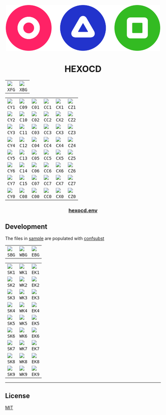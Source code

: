<!-- mxc: path=./README.md -->

<div align="center">
  <img src=".github/assets/icon.png" width="500px"/>
  <h1>HEXOCD</h1>
</div>

<div align="center">
  <table>
    <tbody>
      <tr>
        <td width="${TW}"><img width="${W}" src="${U}/${W}x${H}/${XFG_}/${XBG_}.${FMT}?text=${XFG_}&font=${FONT}"/><br><div align="center"><kbd>XFG</kbd></div></td>
        <td width="${TW}"><img width="${W}" src="${U}/${W}x${H}/${XBG_}/${XFG_}.${FMT}?text=${XBG_}&font=${FONT}"/><br><div align="center"><kbd>XBG</kbd></div></td>
      </tr>
    </tbody>
  </table>
</div>

<div align="center">
  <table>
    <tbody>
      <tr>
        <td width="${TW}"><img width="${W}" src="${U}/${W}x${H}/${CY1_}/000.${FMT}?text=${CY1_}&font=${FONT}"/><br><div align="center"><kbd>CY1</kbd></div></td>
        <td width="${TW}"><img width="${W}" src="${U}/${W}x${H}/${C09_}/000.${FMT}?text=${C09_}&font=${FONT}"/><br><div align="center"><kbd>C09</kbd></div></td>
        <td width="${TW}"><img width="${W}" src="${U}/${W}x${H}/${C01_}/000.${FMT}?text=${C01_}&font=${FONT}"/><br><div align="center"><kbd>C01</kbd></div></td>
        <td width="${TW}"><img width="${W}" src="${U}/${W}x${H}/${CC1_}/000.${FMT}?text=${CC1_}&font=${FONT}"/><br><div align="center"><kbd>CC1</kbd></div></td>
        <td width="${TW}"><img width="${W}" src="${U}/${W}x${H}/${CX1_}/000.${FMT}?text=${CX1_}&font=${FONT}"/><br><div align="center"><kbd>CX1</kbd></div></td>
        <td width="${TW}"><img width="${W}" src="${U}/${W}x${H}/${CZ1_}/000.${FMT}?text=${CZ1_}&font=${FONT}"/><br><div align="center"><kbd>CZ1</kbd></div></td>
      </tr>
      <tr>
        <td width="${TW}"><img width="${W}" src="${U}/${W}x${H}/${CY2_}/000.${FMT}?text=${CY2_}&font=${FONT}"/><br><div align="center"><kbd>CY2</kbd></div></td>
        <td width="${TW}"><img width="${W}" src="${U}/${W}x${H}/${C10_}/000.${FMT}?text=${C10_}&font=${FONT}"/><br><div align="center"><kbd>C10</kbd></div></td>
        <td width="${TW}"><img width="${W}" src="${U}/${W}x${H}/${C02_}/000.${FMT}?text=${C02_}&font=${FONT}"/><br><div align="center"><kbd>C02</kbd></div></td>
        <td width="${TW}"><img width="${W}" src="${U}/${W}x${H}/${CC2_}/000.${FMT}?text=${CC2_}&font=${FONT}"/><br><div align="center"><kbd>CC2</kbd></div></td>
        <td width="${TW}"><img width="${W}" src="${U}/${W}x${H}/${CX2_}/000.${FMT}?text=${CX2_}&font=${FONT}"/><br><div align="center"><kbd>CX2</kbd></div></td>
        <td width="${TW}"><img width="${W}" src="${U}/${W}x${H}/${CZ2_}/000.${FMT}?text=${CZ2_}&font=${FONT}"/><br><div align="center"><kbd>CZ2</kbd></div></td>
      </tr>
      <tr>
        <td width="${TW}"><img width="${W}" src="${U}/${W}x${H}/${CY3_}/000.${FMT}?text=${CY3_}&font=${FONT}"/><br><div align="center"><kbd>CY3</kbd></div></td>
        <td width="${TW}"><img width="${W}" src="${U}/${W}x${H}/${C11_}/000.${FMT}?text=${C11_}&font=${FONT}"/><br><div align="center"><kbd>C11</kbd></div></td>
        <td width="${TW}"><img width="${W}" src="${U}/${W}x${H}/${C03_}/000.${FMT}?text=${C03_}&font=${FONT}"/><br><div align="center"><kbd>C03</kbd></div></td>
        <td width="${TW}"><img width="${W}" src="${U}/${W}x${H}/${CC3_}/000.${FMT}?text=${CC3_}&font=${FONT}"/><br><div align="center"><kbd>CC3</kbd></div></td>
        <td width="${TW}"><img width="${W}" src="${U}/${W}x${H}/${CX3_}/000.${FMT}?text=${CX3_}&font=${FONT}"/><br><div align="center"><kbd>CX3</kbd></div></td>
        <td width="${TW}"><img width="${W}" src="${U}/${W}x${H}/${CZ3_}/000.${FMT}?text=${CZ3_}&font=${FONT}"/><br><div align="center"><kbd>CZ3</kbd></div></td>
      </tr>
      <tr>
        <td width="${TW}"><img width="${W}" src="${U}/${W}x${H}/${CY4_}/000.${FMT}?text=${CY4_}&font=${FONT}"/><br><div align="center"><kbd>CY4</kbd></div></td>
        <td width="${TW}"><img width="${W}" src="${U}/${W}x${H}/${C12_}/000.${FMT}?text=${C12_}&font=${FONT}"/><br><div align="center"><kbd>C12</kbd></div></td>
        <td width="${TW}"><img width="${W}" src="${U}/${W}x${H}/${C04_}/000.${FMT}?text=${C04_}&font=${FONT}"/><br><div align="center"><kbd>C04</kbd></div></td>
        <td width="${TW}"><img width="${W}" src="${U}/${W}x${H}/${CC4_}/000.${FMT}?text=${CC4_}&font=${FONT}"/><br><div align="center"><kbd>CC4</kbd></div></td>
        <td width="${TW}"><img width="${W}" src="${U}/${W}x${H}/${CX4_}/FFF.${FMT}?text=${CX4_}&font=${FONT}"/><br><div align="center"><kbd>CX4</kbd></div></td>
        <td width="${TW}"><img width="${W}" src="${U}/${W}x${H}/${CZ4_}/FFF.${FMT}?text=${CZ4_}&font=${FONT}"/><br><div align="center"><kbd>CZ4</kbd></div></td>
      </tr>
      <tr>
        <td width="${TW}"><img width="${W}" src="${U}/${W}x${H}/${CY5_}/000.${FMT}?text=${CY5_}&font=${FONT}"/><br><div align="center"><kbd>CY5</kbd></div></td>
        <td width="${TW}"><img width="${W}" src="${U}/${W}x${H}/${C13_}/000.${FMT}?text=${C13_}&font=${FONT}"/><br><div align="center"><kbd>C13</kbd></div></td>
        <td width="${TW}"><img width="${W}" src="${U}/${W}x${H}/${C05_}/FFF.${FMT}?text=${C05_}&font=${FONT}"/><br><div align="center"><kbd>C05</kbd></div></td>
        <td width="${TW}"><img width="${W}" src="${U}/${W}x${H}/${CC5_}/FFF.${FMT}?text=${CC5_}&font=${FONT}"/><br><div align="center"><kbd>CC5</kbd></div></td>
        <td width="${TW}"><img width="${W}" src="${U}/${W}x${H}/${CX5_}/FFF.${FMT}?text=${CX5_}&font=${FONT}"/><br><div align="center"><kbd>CX5</kbd></div></td>
        <td width="${TW}"><img width="${W}" src="${U}/${W}x${H}/${CZ5_}/FFF.${FMT}?text=${CZ5_}&font=${FONT}"/><br><div align="center"><kbd>CZ5</kbd></div></td>
      </tr>
      <tr>
        <td width="${TW}"><img width="${W}" src="${U}/${W}x${H}/${CY6_}/000.${FMT}?text=${CY6_}&font=${FONT}"/><br><div align="center"><kbd>CY6</kbd></div></td>
        <td width="${TW}"><img width="${W}" src="${U}/${W}x${H}/${C14_}/000.${FMT}?text=${C14_}&font=${FONT}"/><br><div align="center"><kbd>C14</kbd></div></td>
        <td width="${TW}"><img width="${W}" src="${U}/${W}x${H}/${C06_}/000.${FMT}?text=${C06_}&font=${FONT}"/><br><div align="center"><kbd>C06</kbd></div></td>
        <td width="${TW}"><img width="${W}" src="${U}/${W}x${H}/${CC6_}/000.${FMT}?text=${CC6_}&font=${FONT}"/><br><div align="center"><kbd>CC6</kbd></div></td>
        <td width="${TW}"><img width="${W}" src="${U}/${W}x${H}/${CX6_}/000.${FMT}?text=${CX6_}&font=${FONT}"/><br><div align="center"><kbd>CX6</kbd></div></td>
        <td width="${TW}"><img width="${W}" src="${U}/${W}x${H}/${CZ6_}/000.${FMT}?text=${CZ6_}&font=${FONT}"/><br><div align="center"><kbd>CZ6</kbd></div></td>
      </tr>
      <tr>
        <td width="${TW}"><img width="${W}" src="${U}/${W}x${H}/${CY7_}/000.${FMT}?text=${CY7_}&font=${FONT}"/><br><div align="center"><kbd>CY7</kbd></div></td>
        <td width="${TW}"><img width="${W}" src="${U}/${W}x${H}/${C15_}/000.${FMT}?text=${C15_}&font=${FONT}"/><br><div align="center"><kbd>C15</kbd></div></td>
        <td width="${TW}"><img width="${W}" src="${U}/${W}x${H}/${C07_}/FFF.${FMT}?text=${C07_}&font=${FONT}"/><br><div align="center"><kbd>C07</kbd></div></td>
        <td width="${TW}"><img width="${W}" src="${U}/${W}x${H}/${CC7_}/FFF.${FMT}?text=${CC7_}&font=${FONT}"/><br><div align="center"><kbd>CC7</kbd></div></td>
        <td width="${TW}"><img width="${W}" src="${U}/${W}x${H}/${CX7_}/FFF.${FMT}?text=${CX7_}&font=${FONT}"/><br><div align="center"><kbd>CX7</kbd></div></td>
        <td width="${TW}"><img width="${W}" src="${U}/${W}x${H}/${CZ7_}/FFF.${FMT}?text=${CZ7_}&font=${FONT}"/><br><div align="center"><kbd>CZ7</kbd></div></td>
      </tr>
      <tr>
        <td width="${TW}"><img width="${W}" src="${U}/${W}x${H}/${CY0_}/FFF.${FMT}?text=${CY0_}&font=${FONT}"/><br><div align="center"><kbd>CY0</kbd></div></td>
        <td width="${TW}"><img width="${W}" src="${U}/${W}x${H}/${C08_}/FFF.${FMT}?text=${C08_}&font=${FONT}"/><br><div align="center"><kbd>C08</kbd></div></td>
        <td width="${TW}"><img width="${W}" src="${U}/${W}x${H}/${C00_}/FFF.${FMT}?text=${C00_}&font=${FONT}"/><br><div align="center"><kbd>C00</kbd></div></td>
        <td width="${TW}"><img width="${W}" src="${U}/${W}x${H}/${CC0_}/FFF.${FMT}?text=${CC0_}&font=${FONT}"/><br><div align="center"><kbd>CC0</kbd></div></td>
        <td width="${TW}"><img width="${W}" src="${U}/${W}x${H}/${CX0_}/FFF.${FMT}?text=${CX0_}&font=${FONT}"/><br><div align="center"><kbd>CX0</kbd></div></td>
        <td width="${TW}"><img width="${W}" src="${U}/${W}x${H}/${CZ0_}/FFF.${FMT}?text=${CZ0_}&font=${FONT}"/><br><div align="center"><kbd>CZ0</kbd></div></td>
      </tr>
    </tbody>
  </table>
</div>


<div align="center">
    <h3><a href="hexocd.env">hexocd.env</a></h3>
</div>




Development
-----------

The files in [sample](./sample) are populated with [confsubst](https://github.com/metaory/confsubst)


<div align="center">
  <table>
    <tbody>
      <tr>
        <td width="${TW}"><img width="${W}" src="${U}/${W}x${H}/${SBG_}/${SFG_}.${FMT}?text=${SBG_}&font=${FONT}"/><br><div align="center"><kbd>SBG</kbd></div></td>
        <td width="${TW}"><img width="${W}" src="${U}/${W}x${H}/${WBG_}/${WFG_}.${FMT}?text=${WBG_}&font=${FONT}"/><br><div align="center"><kbd>WBG</kbd></div></td>
        <td width="${TW}"><img width="${W}" src="${U}/${W}x${H}/${EBG_}/${EFG_}.${FMT}?text=${EBG_}&font=${FONT}"/><br><div align="center"><kbd>EBG</kbd></div></td>
      </tr>
    </tbody>
  </table>
</div>

<div align="center">
  <table>
    <tbody>
      <tr>
        <td width="${TW}"><img width="${W}" src="${U}/${W}x${H}/${SK1_}/000.${FMT}?text=${SK1_}&font=${FONT}"/><br><div align="center"><kbd>SK1</kbd></div></td>
        <td width="${TW}"><img width="${W}" src="${U}/${W}x${H}/${WK1_}/FFF.${FMT}?text=${WK1_}&font=${FONT}"/><br><div align="center"><kbd>WK1</kbd></div></td>
        <td width="${TW}"><img width="${W}" src="${U}/${W}x${H}/${EK1_}/FFF.${FMT}?text=${EK1_}&font=${FONT}"/><br><div align="center"><kbd>EK1</kbd></div></td>
      </tr>
      <tr>
        <td width="${TW}"><img width="${W}" src="${U}/${W}x${H}/${SK2_}/000.${FMT}?text=${SK2_}&font=${FONT}"/><br><div align="center"><kbd>SK2</kbd></div></td>
        <td width="${TW}"><img width="${W}" src="${U}/${W}x${H}/${WK2_}/FFF.${FMT}?text=${WK2_}&font=${FONT}"/><br><div align="center"><kbd>WK2</kbd></div></td>
        <td width="${TW}"><img width="${W}" src="${U}/${W}x${H}/${EK2_}/FFF.${FMT}?text=${EK2_}&font=${FONT}"/><br><div align="center"><kbd>EK2</kbd></div></td>
      </tr>
      <tr>
        <td width="${TW}"><img width="${W}" src="${U}/${W}x${H}/${SK3_}/000.${FMT}?text=${SK3_}&font=${FONT}"/><br><div align="center"><kbd>SK3</kbd></div></td>
        <td width="${TW}"><img width="${W}" src="${U}/${W}x${H}/${WK3_}/FFF.${FMT}?text=${WK3_}&font=${FONT}"/><br><div align="center"><kbd>WK3</kbd></div></td>
        <td width="${TW}"><img width="${W}" src="${U}/${W}x${H}/${EK3_}/FFF.${FMT}?text=${EK3_}&font=${FONT}"/><br><div align="center"><kbd>EK3</kbd></div></td>
      </tr>
      <tr>
        <td width="${TW}"><img width="${W}" src="${U}/${W}x${H}/${SK4_}/000.${FMT}?text=${SK4_}&font=${FONT}"/><br><div align="center"><kbd>SK4</kbd></div></td>
        <td width="${TW}"><img width="${W}" src="${U}/${W}x${H}/${WK4_}/FFF.${FMT}?text=${WK4_}&font=${FONT}"/><br><div align="center"><kbd>WK4</kbd></div></td>
        <td width="${TW}"><img width="${W}" src="${U}/${W}x${H}/${EK4_}/FFF.${FMT}?text=${EK4_}&font=${FONT}"/><br><div align="center"><kbd>EK4</kbd></div></td>
      </tr>
      <tr>
        <td width="${TW}"><img width="${W}" src="${U}/${W}x${H}/${SK5_}/000.${FMT}?text=${SK5_}&font=${FONT}"/><br><div align="center"><kbd>SK5</kbd></div></td>
        <td width="${TW}"><img width="${W}" src="${U}/${W}x${H}/${WK5_}/FFF.${FMT}?text=${WK5_}&font=${FONT}"/><br><div align="center"><kbd>WK5</kbd></div></td>
        <td width="${TW}"><img width="${W}" src="${U}/${W}x${H}/${EK5_}/FFF.${FMT}?text=${EK5_}&font=${FONT}"/><br><div align="center"><kbd>EK5</kbd></div></td>
      </tr>
      <tr>
        <td width="${TW}"><img width="${W}" src="${U}/${W}x${H}/${SK6_}/000.${FMT}?text=${SK6_}&font=${FONT}"/><br><div align="center"><kbd>SK6</kbd></div></td>
        <td width="${TW}"><img width="${W}" src="${U}/${W}x${H}/${WK6_}/FFF.${FMT}?text=${WK6_}&font=${FONT}"/><br><div align="center"><kbd>WK6</kbd></div></td>
        <td width="${TW}"><img width="${W}" src="${U}/${W}x${H}/${EK6_}/FFF.${FMT}?text=${EK6_}&font=${FONT}"/><br><div align="center"><kbd>EK6</kbd></div></td>
      </tr>
      <tr>
        <td width="${TW}"><img width="${W}" src="${U}/${W}x${H}/${SK7_}/000.${FMT}?text=${SK7_}&font=${FONT}"/><br><div align="center"><kbd>SK7</kbd></div></td>
        <td width="${TW}"><img width="${W}" src="${U}/${W}x${H}/${WK7_}/000.${FMT}?text=${WK7_}&font=${FONT}"/><br><div align="center"><kbd>WK7</kbd></div></td>
        <td width="${TW}"><img width="${W}" src="${U}/${W}x${H}/${EK7_}/000.${FMT}?text=${EK7_}&font=${FONT}"/><br><div align="center"><kbd>EK7</kbd></div></td>
      </tr>
      <tr>
        <td width="${TW}"><img width="${W}" src="${U}/${W}x${H}/${SK8_}/000.${FMT}?text=${SK8_}&font=${FONT}"/><br><div align="center"><kbd>SK8</kbd></div></td>
        <td width="${TW}"><img width="${W}" src="${U}/${W}x${H}/${WK8_}/000.${FMT}?text=${WK8_}&font=${FONT}"/><br><div align="center"><kbd>WK8</kbd></div></td>
        <td width="${TW}"><img width="${W}" src="${U}/${W}x${H}/${EK8_}/000.${FMT}?text=${EK8_}&font=${FONT}"/><br><div align="center"><kbd>EK8</kbd></div></td>
      </tr>
      <tr>
        <td width="${TW}"><img width="${W}" src="${U}/${W}x${H}/${SK9_}/000.${FMT}?text=${SK9_}&font=${FONT}"/><br><div align="center"><kbd>SK9</kbd></div></td>
        <td width="${TW}"><img width="${W}" src="${U}/${W}x${H}/${WK9_}/000.${FMT}?text=${WK9_}&font=${FONT}"/><br><div align="center"><kbd>WK9</kbd></div></td>
        <td width="${TW}"><img width="${W}" src="${U}/${W}x${H}/${EK9_}/000.${FMT}?text=${EK9_}&font=${FONT}"/><br><div align="center"><kbd>EK9</kbd></div></td>
      </tr>
    </tbody>
  </table>
</div>

---

## License

[MIT](LICENSE)
